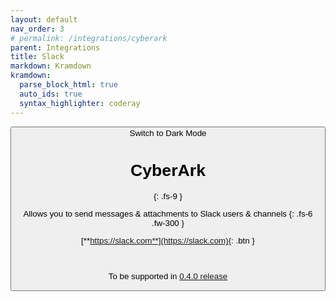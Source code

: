 ```yaml
---
layout: default
nav_order: 3
# permalink: /integrations/cyberark
parent: Integrations
title: Slack
markdown: Kramdown
kramdown:
  parse_block_html: true
  auto_ids: true
  syntax_highlighter: coderay
---
```


<button class="btn js-toggle-dark-mode">Switch to Dark Mode

<script>
const toggleDarkMode = document.querySelector('.js-toggle-dark-mode');

jtd.addEvent(toggleDarkMode, 'click', function(){
  if (jtd.getTheme() === 'dark') {
    jtd.setTheme('light');
    toggleDarkMode.textContent = 'Switch to Dark Mode';
  } else {
    jtd.setTheme('dark');
    toggleDarkMode.textContent = 'Switch to Light Mode';
  }
});
</script>

# CyberArk
{: .fs-9 }

Allows you to send messages & attachments to Slack users & channels
{: .fs-6 .fw-300 }

[**https://slack.com**](https://slack.com){: .btn }


<br>

To be supported in [0.4.0 release](https://github.com/users/eslam-gomaa/projects/2/views/1)